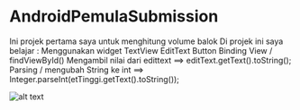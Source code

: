 # AndroidPemulaSubmission
Ini projek pertama saya untuk menghitung volume balok
Di projek ini saya belajar :
Menggunakan widget TextView
EditText
Button
Binding View / findViewById()
Mengambil nilai dari edittext ==> editText.getText().toString();
Parsing / mengubah String ke int ==> Integer.parseInt(etTinggi.getText().toString());

![alt text](https://i.imgur.com/fX5K55a.png)
